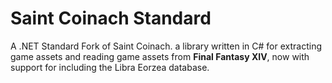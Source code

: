 # Saint Coinach Standard

A .NET Standard Fork of Saint Coinach. a library written in C# for extracting game assets and reading game assets from **Final Fantasy XIV**, now with support for including the Libra Eorzea database.
